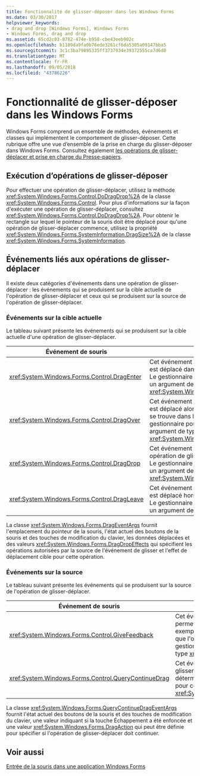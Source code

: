 ```yaml
---
title: Fonctionnalité de glisser-déposer dans les Windows Forms
ms.date: 03/30/2017
helpviewer_keywords:
- drag and drop [Windows Forms], Windows Forms
- Windows Forms, drag and drop
ms.assetid: 65cd2c03-8782-474e-b958-cbe43eeb902c
ms.openlocfilehash: b1189da9fa0b76ede3261cf6da5305a09147bba5
ms.sourcegitcommit: 3c1c3ba79895335ff3737934e39372555ca7d6d0
ms.translationtype: MT
ms.contentlocale: fr-FR
ms.lasthandoff: 09/05/2018
ms.locfileid: "43786226"
---
```

# <a name="drag-and-drop-functionality-in-windows-forms"></a>Fonctionnalité de glisser-déposer dans les Windows Forms
Windows Forms comprend un ensemble de méthodes, événements et classes qui implémentent le comportement de glisser-déposer. Cette rubrique offre une vue d’ensemble de la prise en charge du glisser-déposer dans Windows Forms.  Consultez également [les opérations de glisser-déplacer et prise en charge du Presse-papiers](https://msdn.microsoft.com/library/fe5ebfwe\(v=vs.110\)).  
  
## <a name="performing-drag-and-drop-operations"></a>Exécution d’opérations de glisser-déposer  
 Pour effectuer une opération de glisser-déplacer, utilisez la méthode <xref:System.Windows.Forms.Control.DoDragDrop%2A> de la classe <xref:System.Windows.Forms.Control>. Pour plus d'informations sur la façon d'exécuter une opération de glisser-déplacer, consultez <xref:System.Windows.Forms.Control.DoDragDrop%2A>. Pour obtenir le rectangle sur lequel le pointeur de la souris doit être déplacé pour qu'une opération de glisser-déplacer commence, utilisez la propriété <xref:System.Windows.Forms.SystemInformation.DragSize%2A> de la classe <xref:System.Windows.Forms.SystemInformation>.  
  
## <a name="events-related-to-drag-and-drop-operations"></a>Événements liés aux opérations de glisser-déplacer  
 Il existe deux catégories d'événements dans une opération de glisser-déplacer : les événements qui se produisent sur la cible actuelle de l'opération de glisser-déplacer et ceux qui se produisent sur la source de l'opération de glisser-déplacer.  
  
### <a name="events-on-the-current-target"></a>Événements sur la cible actuelle  
 Le tableau suivant présente les événements qui se produisent sur la cible actuelle d'une opération de glisser-déplacer.  
  
|Événement de souris|Description|  
|-----------------|-----------------|  
|<xref:System.Windows.Forms.Control.DragEnter>|Cet événement se produit quand un objet est déplacé dans les limites d'un contrôle. Le gestionnaire pour cet événement reçoit un argument de type <xref:System.Windows.Forms.DragEventArgs>.|  
|<xref:System.Windows.Forms.Control.DragOver>|Cet événement se produit quand un objet est déplacé alors que le pointeur de la souris se trouve dans les limites du contrôle. Le gestionnaire pour cet événement reçoit un argument de type <xref:System.Windows.Forms.DragEventArgs>.|  
|<xref:System.Windows.Forms.Control.DragDrop>|Cet événement se produit quand une opération de glisser-déposer est terminée. Le gestionnaire pour cet événement reçoit un argument de type <xref:System.Windows.Forms.DragEventArgs>.|  
|<xref:System.Windows.Forms.Control.DragLeave>|Cet événement se produit quand un objet est déplacé hors des limites d'un contrôle. Le gestionnaire pour cet événement reçoit un argument de type <xref:System.EventArgs>.|  
  
 La classe <xref:System.Windows.Forms.DragEventArgs> fournit l'emplacement du pointeur de la souris, l'état actuel des boutons de la souris et des touches de modification du clavier, les données déplacées et des valeurs <xref:System.Windows.Forms.DragDropEffects> qui spécifient les opérations autorisées par la source de l'événement de glisser et l'effet de déplacement cible pour cette opération.  
  
### <a name="events-on-the-source"></a>Événements sur la source  
 Le tableau suivant présente les événements qui se produisent sur la source de l'opération de glisser-déplacer.  
  
|Événement de souris|Description|  
|-----------------|-----------------|  
|<xref:System.Windows.Forms.Control.GiveFeedback>|Cet événement se produit pendant une opération glisser. Il permet de fournir une aide visuelle à l'utilisateur (par exemple la modification du pointeur de souris) pour signaler que l'opération de glisser-déplacer est en cours. Le gestionnaire pour cet événement reçoit un argument de type <xref:System.Windows.Forms.GiveFeedbackEventArgs>.|  
|<xref:System.Windows.Forms.Control.QueryContinueDrag>|Cet événement se produit pendant une opération de glisser-déposer et permet à la source de cette opération de déterminer si l’opération doit être annulée. Le gestionnaire pour cet événement reçoit un argument de type <xref:System.Windows.Forms.QueryContinueDragEventArgs>.|  
  
 La classe <xref:System.Windows.Forms.QueryContinueDragEventArgs> fournit l'état actuel des boutons de la souris et des touches de modification du clavier, une valeur indiquant si la touche Échappement a été enfoncée et une valeur <xref:System.Windows.Forms.DragAction> qui peut être définie pour spécifier si l'opération de glisser-déplacer doit continuer.  
  
## <a name="see-also"></a>Voir aussi  
 [Entrée de la souris dans une application Windows Forms](../../../docs/framework/winforms/mouse-input-in-a-windows-forms-application.md)
